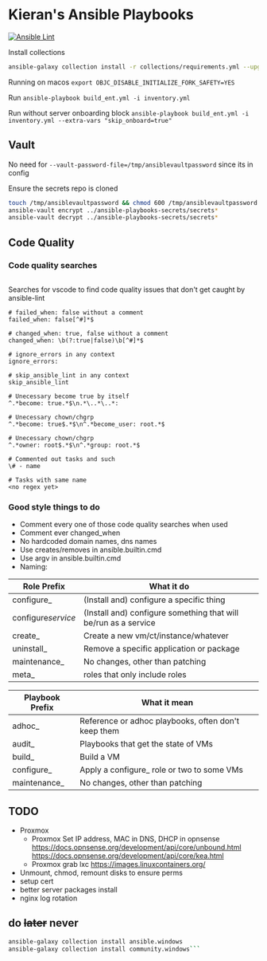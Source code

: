 # Kieran's Ansible Playbooks

[![Ansible Lint](https://github.com/kism/ansible-playbooks/actions/workflows/ansible-lint.yml/badge.svg)](https://github.com/kism/ansible-playbooks/actions/workflows/ansible-lint.yml)

Install collections

```bash
ansible-galaxy collection install -r collections/requirements.yml --upgrade
```

Running on macos
`export OBJC_DISABLE_INITIALIZE_FORK_SAFETY=YES`

Run
`ansible-playbook build_ent.yml -i inventory.yml`

Run without server onboarding block
`ansible-playbook build_ent.yml -i inventory.yml --extra-vars "skip_onboard=true"`

## Vault

No need for `--vault-password-file=/tmp/ansiblevaultpassword` since its in config

Ensure the secrets repo is cloned

```bash
touch /tmp/ansiblevaultpassword && chmod 600 /tmp/ansiblevaultpassword && echo password > /tmp/ansiblevaultpassword
ansible-vault encrypt ../ansible-playbooks-secrets/secrets*
ansible-vault decrypt ../ansible-playbooks-secrets/secrets*
```

## Code Quality

### Code quality searches

```text

```

Searches for vscode to find code quality issues that don't get caught by ansible-lint

```text
# failed_when: false without a comment
failed_when: false[^#]*$

# changed_when: true, false without a comment
changed_when: \b(?:true|false)\b[^#]*$

# ignore_errors in any context
ignore_errors:

# skip_ansible_lint in any context
skip_ansible_lint

# Unecessary become true by itself
^.*become: true.*$\n.*\..*\..*:

# Unecessary chown/chgrp
^.*become: true$.*$\n^.*become_user: root.*$

# Unecessary chown/chgrp
^.*owner: root$.*$\n^.*group: root.*$

# Commented out tasks and such
\# - name

# Tasks with same name
<no regex yet>

```

### Good style things to do

- Comment every one of those code quality searches when used
- Comment ever changed_when
- No hardcoded domain names, dns names
- Use creates/removes in ansible.builtin.cmd
- Use argv in ansible.builtin.cmd
- Naming:

| Role Prefix        | What it do                                                      |
| ------------------ | --------------------------------------------------------------- |
| configure\_        | (Install and) configure a specific thing                        |
| configure*service* | (Install and) configure something that will be/run as a service |
| create\_           | Create a new vm/ct/instance/whatever                            |
| uninstall\_        | Remove a specific application or package                        |
| maintenance\_      | No changes, other than patching                                 |
| meta\_             | roles that only include roles                                   |

| Playbook Prefix | What it mean                                        |
| --------------- | --------------------------------------------------- |
| adhoc\_         | Reference or adhoc playbooks, often don't keep them |
| audit\_         | Playbooks that get the state of VMs                 |
| build\_         | Build a VM                                          |
| configure\_     | Apply a configure\_ role or two to some VMs         |
| maintenance\_   | No changes, other than patching                     |

## TODO

- Proxmox
  - Proxmox Set IP address, MAC in DNS, DHCP in opnsense
    <https://docs.opnsense.org/development/api/core/unbound.html>
    <https://docs.opnsense.org/development/api/core/kea.html>
  - Proxmox grab lxc <https://images.linuxcontainers.org/>
- Unmount, chmod, remount disks to ensure perms
- setup cert
- better server packages install
- nginx log rotation

## do ~~later~~ never

````bash
ansible-galaxy collection install ansible.windows
ansible-galaxy collection install community.windows```
````
